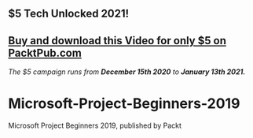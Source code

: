 ## $5 Tech Unlocked 2021!
[Buy and download this Video for only $5 on PacktPub.com](https://www.packtpub.com/product/microsoft-project-beginners-2019-video/9781839213298)
-----
*The $5 campaign         runs from __December 15th 2020__ to __January 13th 2021.__*

# Microsoft-Project-Beginners-2019
Microsoft Project Beginners 2019, published by Packt
